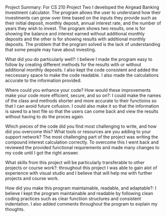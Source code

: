 Project Summary: For CS 210 Project Two I developed the Airgead Banking Investment calculator. The program allows the user to understand how their investments can grow over time based on the inputs they provide such as their initial deposit, monthly deposit, annual interest rate, and the number of years they wish to invest. The program shows two results, one is for showing the balance and interest earned without additional monthly deposits and the other is for showing results with additional monthly deposits. The problem that the program solved is the lack of understanding that some people may have about investing.

What did you do particularly well?: I believe I made the program easy to follow by creating different methods for the results with or without additional monthly deposits. I also kept the code consistent and added the neccessary space to make the code readable. I also made the calculations accurate to the information provided.

Where could you enhance your code? How would these improvements make your code more efficient, secure, and so on?: I could make the names of the class and methods shorter and more accurate to their functioins so that I can avoid future cofusion. I could also make it so that the information is saved to a text file so that the users can come back and view the results without having to do the proces again.

Which pieces of the code did you find most challenging to write, and how did you overcome this? What tools or resources are you adding to your support network? The most challenging part of the project was writing the compound interest calculation correctly. To overcome this I went back and reviewed the provided functional requirements and made many changes to my code until I got the right answer.

What skills from this project will be particularly transferable to other projects or course work?: throughout this project I was able to gain alot of experience with visual studio and I believe that will help me with further projects and course work.

How did you make this program maintainable, readable, and adaptable?: I believe I kept the program maintainable and readable by following clean coding practices such as clear functiion structures and consistent indentation. I also added comments throughout the program to explain my thoughts. 

